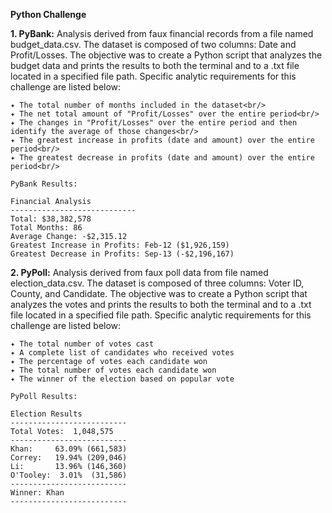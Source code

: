 **Python Challenge**

**1. PyBank:** Analysis derived from faux financial records from a file named budget_data.csv. The dataset is composed of two columns: Date and Profit/Losses. The objective was to create a Python script that analyzes the budget data and prints the results to both the terminal and to a .txt file located in a specified file path. Specific analytic requirements for this challenge are listed below:

    ✦ The total number of months included in the dataset<br/>
    ✦ The net total amount of "Profit/Losses" over the entire period<br/>
    ✦ The changes in "Profit/Losses" over the entire period and then identify the average of those changes<br/>
    ✦ The greatest increase in profits (date and amount) over the entire period<br/>
    ✦ The greatest decrease in profits (date and amount) over the entire period<br/>

    PyBank Results:

    Financial Analysis
    ----------------------------
    Total: $38,382,578
    Total Months: 86
    Average Change: -$2,315.12
    Greatest Increase in Profits: Feb-12 ($1,926,159)
    Greatest Decrease in Profits: Sep-13 (-$2,196,167)

**2. PyPoll:** Analysis derived from faux poll data from file named election_data.csv. The dataset is composed of three columns: Voter ID, County, and Candidate. The objective was to create a Python script that analyzes the votes and prints the results to both the terminal and to a .txt file located in a specified file path. Specific analytic requirements for this challenge are listed below:

    ✦ The total number of votes cast
    ✦ A complete list of candidates who received votes
    ✦ The percentage of votes each candidate won
    ✦ The total number of votes each candidate won
    ✦ The winner of the election based on popular vote

    PyPoll Results:

    Election Results 
    --------------------------
    Total Votes:  1,048,575
    --------------------------
    Khan:     63.09% (661,583)
    Correy:   19.94% (209,046) 
    Li:       13.96% (146,360) 
    O'Tooley:  3.01%  (31,586)
    --------------------------
    Winner: Khan
    --------------------------